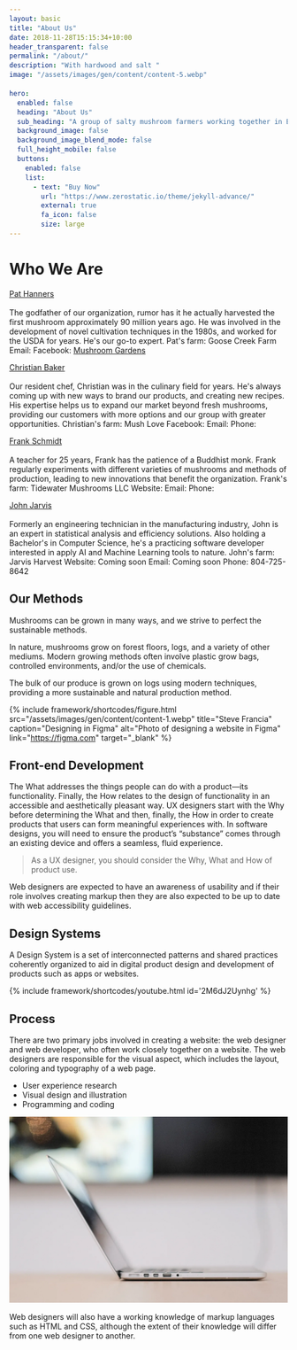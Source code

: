 ```yaml
---
layout: basic
title: "About Us"
date: 2018-11-28T15:15:34+10:00
header_transparent: false
permalink: "/about/"
description: "With hardwood and salt "
image: "/assets/images/gen/content/content-5.webp"

hero:
  enabled: false
  heading: "About Us"
  sub_heading: "A group of salty mushroom farmers working together in Eastern VA"
  background_image: false
  background_image_blend_mode: false
  full_height_mobile: false
  buttons:
    enabled: false
    list:
      - text: "Buy Now"
        url: "https://www.zerostatic.io/theme/jekyll-advance/"
        external: true
        fa_icon: false
        size: large
---
```


# Who We Are

<u> Pat Hanners </u>
<br>
<br>
The godfather of our organization, rumor has it he actually harvested the first mushroom approximately 90 million years ago. He was involved in the development of novel cultivation techniques in the 1980s, and worked for the USDA for years. He's our go-to expert.
Pat's farm: Goose Creek Farm
Email: 
Facebook: [Mushroom Gardens](https://www.facebook.com/mushroomgardensvirginia/)

<u> Christian Baker </u>
<br>
<br>
Our resident chef, Christian was in the culinary field for years. He's always coming up with new ways to brand our products, and creating new recipes. His expertise helps us to expand our market beyond fresh mushrooms, providing our customers with more options and our group with greater opportunities.
Christian's farm: Mush Love
Facebook: 
Email:
Phone: 

<u> Frank Schmidt </u>
<br>
<br>
A teacher for 25 years, Frank has the patience of a Buddhist monk. Frank regularly experiments with different varieties of mushrooms and methods of production, leading to new innovations that benefit the organization.
Frank's farm: Tidewater Mushrooms LLC
Website: 
Email: 
Phone: 

<u> John Jarvis </u>
<br>
<br>
Formerly an engineering technician in the manufacturing industry, John is an expert in statistical analysis and efficiency solutions. Also holding a Bachelor's in Computer Science, he's a practicing software developer interested in apply AI and Machine Learning tools to nature.
John's farm: Jarvis Harvest
Website: Coming soon
Email: Coming soon
Phone: 804-725-8642

## Our Methods

Mushrooms can be grown in many ways, and we strive to perfect the sustainable methods.

In nature, mushrooms grow on forest floors, logs, and a variety of other mediums. Modern growing methods 
often involve plastic grow bags, controlled environments, and/or the use of chemicals.

The bulk of our produce is grown on logs using modern techniques, providing a more sustainable and 
natural production method.

{% include framework/shortcodes/figure.html src="/assets/images/gen/content/content-1.webp" title="Steve Francia" caption="Designing in Figma" alt="Photo of designing a website in Figma" link="https://figma.com" target="_blank" %}

## Front-end Development

The What addresses the things people can do with a product—its functionality. Finally, the How relates to the design of functionality in an accessible and aesthetically pleasant way. UX designers start with the Why before determining the What and then, finally, the How in order to create products that users can form meaningful experiences with. In software designs, you will need to ensure the product’s “substance” comes through an existing device and offers a seamless, fluid experience.

> As a UX designer, you should consider the Why, What and How of product use.

Web designers are expected to have an awareness of usability and if their role involves creating markup then they are also expected to be up to date with web accessibility guidelines.

## Design Systems

A Design System is a set of interconnected patterns and shared practices coherently organized to aid in digital product design and development of products such as apps or websites.

{% include framework/shortcodes/youtube.html id='2M6dJ2Uynhg' %}

## Process

There are two primary jobs involved in creating a website: the web designer and web developer, who often work closely together on a website. The web designers are responsible for the visual aspect, which includes the layout, coloring and typography of a web page.

- User experience research
- Visual design and illustration
- Programming and coding

![Design In Figma](/assets/images/gen/content/content-2.webp)

Web designers will also have a working knowledge of markup languages such as HTML and CSS, although the extent of their knowledge will differ from one web designer to another.

